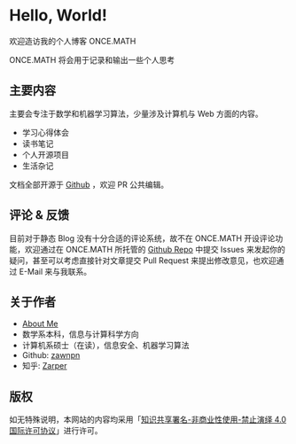 # **Hello, World!**

欢迎造访我的个人博客 ONCE.MATH

ONCE.MATH 将会用于记录和输出一些个人思考

## 主要内容

主要会专注于数学和机器学习算法，少量涉及计算机与 Web 方面的内容。

 - 学习心得体会
 - 读书笔记
 - 个人开源项目
 - 生活杂记

文档全部开源于 [Github](https://github.com/zawnpn/ONCEMATH/) ，欢迎 PR 公共编辑。

## 评论 & 反馈

目前对于静态 Blog 没有十分合适的评论系统，故不在 ONCE.MATH 开设评论功能，欢迎通过在 ONCE.MATH 所托管的 [Github Repo](https://github.com/zawnpn/ONCEMATH/) 中提交 Issues 来发起你的疑问，甚至可以考虑直接针对文章提交 Pull Request 来提出修改意见，也欢迎通过 E-Mail 来与我联系。

## 关于作者

 - [About Me](/about/)
 - 数学系本科，信息与计算科学方向
 - 计算机系硕士（在读），信息安全、机器学习算法
 - Github: [zawnpn](https://github.com/zawnpn/)
 - 知乎: [Zarper](https://www.zhihu.com/people/zhangwanpeng)

## 版权

如无特殊说明，本网站的内容均采用「<a rel="license" target=blank href="https://creativecommons.org/licenses/by-nc-nd/4.0/deed.zh">知识共享署名-非商业性使用-禁止演绎 4.0 国际许可协议</a>」进行许可。